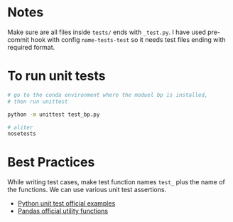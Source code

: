 # Notes
Make sure are all files inside `tests/` ends with `_test.py`.
I have used pre-commit hook with config `name-tests-test` so it needs test files ending
with required format.

# To run unit tests
```bash
# go to the conda environment where the moduel bp is installed,
# then run unittest

python -m unittest test_bp.py

# aliter
nosetests
```

# Best Practices
While writing test cases, make test function names `test_` plus the name of the functions.
We can use various unit test assertions.

- [Python unit test official examples](https://docs.python.org/3/library/unittest.html)
- [Pandas official utility functions](https://pandas.pydata.org/pandas-docs/stable/reference/general_utility_functions.html)
